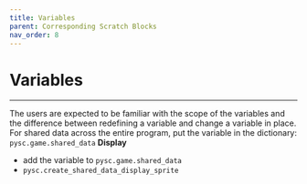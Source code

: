 ```yaml
---
title: Variables
parent: Corresponding Scratch Blocks
nav_order: 8
---
```


# Variables
---
The users are expected to be familiar with the scope of the variables and the difference between redefining a variable and change a variable in place. 
For shared data across the entire program, put the variable in the dictionary: `pysc.game.shared_data`
**Display**
- add the variable to `pysc.game.shared_data`
- `pysc.create_shared_data_display_sprite`
